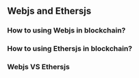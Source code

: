 ## Webjs and Ethersjs

### How to using Webjs in blockchain?

### How to using Ethersjs in blockchain?

### Webjs VS Ethersjs
